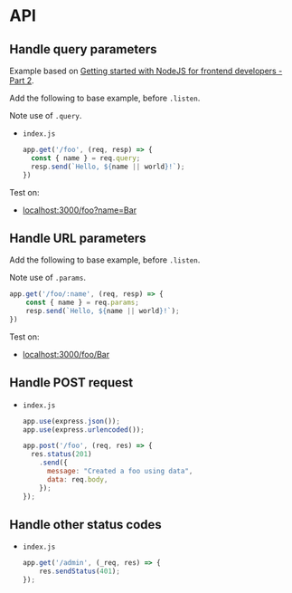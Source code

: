 # API


## Handle query parameters

Example based on [Getting started with NodeJS for frontend developers - Part 2](https://www.youtube.com/watch?v=HL7J3GT5v14).


Add the following to base example, before `.listen`.

Note use of `.query`.

- `index.js`
    ```javascript
    app.get('/foo', (req, resp) => {
      const { name } = req.query;
      resp.send(`Hello, ${name || world}!`);
    })
    ```

Test on:

- [localhost:3000/foo?name=Bar](http://localhost:3000/foo?name=Bar)


## Handle URL parameters

Add the following to base example, before `.listen`.

Note use of `.params`.

```javascript
app.get('/foo/:name', (req, resp) => {
    const { name } = req.params;
    resp.send(`Hello, ${name || world}!`);
})
```

Test on:

- [localhost:3000/foo/Bar](http://localhost:3000/foo/Bar)


## Handle POST request

- `index.js`
    ```javascript
    app.use(express.json());
    app.use(express.urlencoded());

    app.post('/foo', (req, res) => {
      res.status(201)
        .send({
          message: "Created a foo using data",
          data: req.body,
        });
    });
    ```

## Handle other status codes

- `index.js`
    ```javascript
    app.get('/admin', (_req, res) => {
        res.sendStatus(401);
    });
    ```

